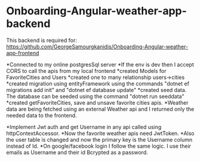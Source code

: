 # Onboarding-Angular-weather-app-backend
This backend is required for: https://github.com/GeorgeSamourgkanidis/Onboarding-Angular-weather-app-frontend

*Connected to my online postgresSql server
*If the env is dev then I accept CORS to call the apis from my local frontend
*created Models for FavoriteCities and Users
*created one to many relationship users->cities
*created migration using entityFramework using the commands "dotnet ef migrations add init" and "dotnet ef database update"
*created seed data. The database can be seeded using the command "dotnet run seeddata"
*created getFavoriteCities, save and unsave favorite cities apis.
*Weather data are being fetched using an external Weather api and I returned only the needed data to the frontend.

*Implement Jwt auth and get Username in any api called using httpContextAccessor. 
*Now the favorite weather apis need JwtToken. 
*Also the user table is changed and now the primary key is the Username column instead of Id. 
*On google/facebook login I follow the same logic. I use their emails as Username and their id Bcrypted as a password.
